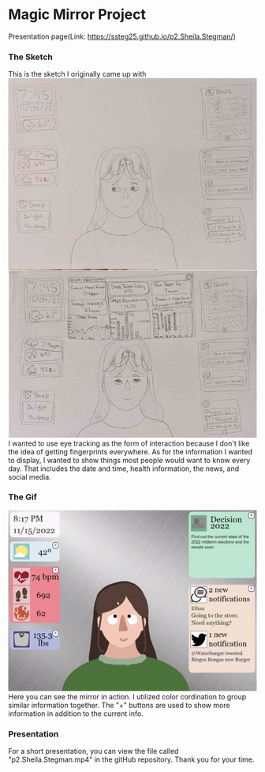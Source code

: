 <h1>Magic Mirror Project</h1>

Presentation page(Link: https://ssteg25.github.io/p2.Sheila.Stegman/)

<h3>The Sketch</h3>
This is the sketch I originally came up with<br>
<img src="p2.Sheila.Stegman.png" alt="Png of sketch of Magic mirror">
<br>I wanted to use eye tracking as the form of interaction because I don't like the idea of getting fingerprints everywhere. As for the information I wanted to display, I wanted to show things most people would want to know every day. That includes the date and time, health information, the news, and social media.

<h3>The Gif</h3>
<img src="p2.Sheila.Stegman.gif" alt="Gif">
<br>Here you can see the mirror in action. I utilized color cordination to group similar information together. The "+" buttons are used to show more information in addition to the current info. 

<h3>Presentation</h3>
For a short presentation, you can view the file called "p2.Sheila.Stegman.mp4" in the gitHub repository.
Thank you for your time.
